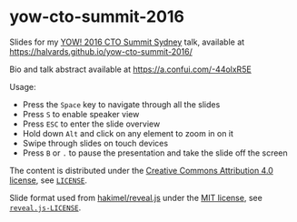 # yow-cto-summit-2016

Slides for my [YOW! 2016 CTO Summit Sydney](http://sydneyctosummit.yowconference.com.au) talk, available at <https://halvards.github.io/yow-cto-summit-2016/>

Bio and talk abstract available at <https://a.confui.com/-44olxR5E>

Usage:

* Press the `Space` key to navigate through all the slides
* Press `S` to enable speaker view
* Press `ESC` to enter the slide overview
* Hold down `Alt` and click on any element to zoom in on it
* Swipe through slides on touch devices
* Press `B` or `.` to pause the presentation and take the slide off the screen

The content is distributed under the [Creative Commons Attribution 4.0 license](http://choosealicense.com/licenses/cc-by-4.0/), see [`LICENSE`](LICENSE).

Slide format used from [hakimel/reveal.js](http://lab.hakim.se/reveal-js/) under the [MIT license](http://choosealicense.com/licenses/mit/), see [`reveal.js-LICENSE`](reveal.js-LICENSE).

